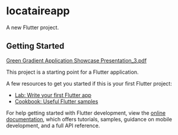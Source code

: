 # locataireapp

A new Flutter project.

## Getting Started
[Green Gradient Application Showcase Presentation_3.pdf](https://github.com/henoc97/locatire_app/files/14281305/Green.Gradient.Application.Showcase.Presentation_3.pdf)

This project is a starting point for a Flutter application.

A few resources to get you started if this is your first Flutter project:

- [Lab: Write your first Flutter app](https://docs.flutter.dev/get-started/codelab)
- [Cookbook: Useful Flutter samples](https://docs.flutter.dev/cookbook)

For help getting started with Flutter development, view the
[online documentation](https://docs.flutter.dev/), which offers tutorials,
samples, guidance on mobile development, and a full API reference.
